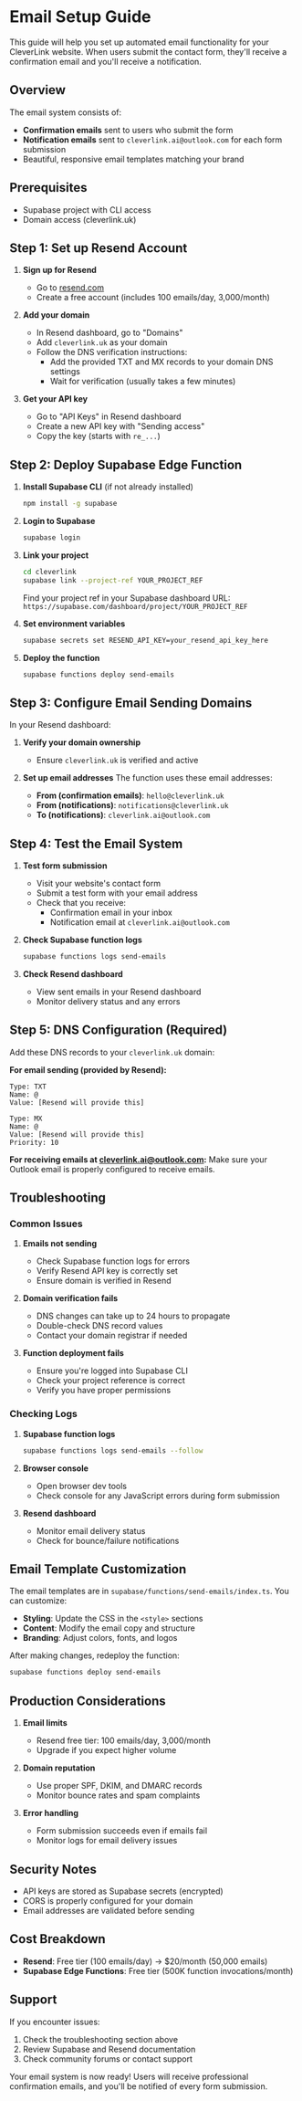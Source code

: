 # Email Setup Guide

This guide will help you set up automated email functionality for your CleverLink website. When users submit the contact form, they'll receive a confirmation email and you'll receive a notification.

## Overview

The email system consists of:
- **Confirmation emails** sent to users who submit the form
- **Notification emails** sent to `cleverlink.ai@outlook.com` for each form submission
- Beautiful, responsive email templates matching your brand

## Prerequisites

- Supabase project with CLI access
- Domain access (cleverlink.uk)

## Step 1: Set up Resend Account

1. **Sign up for Resend**
   - Go to [resend.com](https://resend.com)
   - Create a free account (includes 100 emails/day, 3,000/month)

2. **Add your domain**
   - In Resend dashboard, go to "Domains"
   - Add `cleverlink.uk` as your domain
   - Follow the DNS verification instructions:
     - Add the provided TXT and MX records to your domain DNS settings
     - Wait for verification (usually takes a few minutes)

3. **Get your API key**
   - Go to "API Keys" in Resend dashboard
   - Create a new API key with "Sending access"
   - Copy the key (starts with `re_...`)

## Step 2: Deploy Supabase Edge Function

1. **Install Supabase CLI** (if not already installed)
   ```bash
   npm install -g supabase
   ```

2. **Login to Supabase**
   ```bash
   supabase login
   ```

3. **Link your project**
   ```bash
   cd cleverlink
   supabase link --project-ref YOUR_PROJECT_REF
   ```
   
   Find your project ref in your Supabase dashboard URL:
   `https://supabase.com/dashboard/project/YOUR_PROJECT_REF`

4. **Set environment variables**
   ```bash
   supabase secrets set RESEND_API_KEY=your_resend_api_key_here
   ```

5. **Deploy the function**
   ```bash
   supabase functions deploy send-emails
   ```

## Step 3: Configure Email Sending Domains

In your Resend dashboard:

1. **Verify your domain ownership**
   - Ensure `cleverlink.uk` is verified and active

2. **Set up email addresses**
   The function uses these email addresses:
   - **From (confirmation emails)**: `hello@cleverlink.uk`
   - **From (notifications)**: `notifications@cleverlink.uk`
   - **To (notifications)**: `cleverlink.ai@outlook.com`

## Step 4: Test the Email System

1. **Test form submission**
   - Visit your website's contact form
   - Submit a test form with your email address
   - Check that you receive:
     - Confirmation email in your inbox
     - Notification email at `cleverlink.ai@outlook.com`

2. **Check Supabase function logs**
   ```bash
   supabase functions logs send-emails
   ```

3. **Check Resend dashboard**
   - View sent emails in your Resend dashboard
   - Monitor delivery status and any errors

## Step 5: DNS Configuration (Required)

Add these DNS records to your `cleverlink.uk` domain:

**For email sending (provided by Resend):**
```
Type: TXT
Name: @
Value: [Resend will provide this]

Type: MX
Name: @
Value: [Resend will provide this]
Priority: 10
```

**For receiving emails at cleverlink.ai@outlook.com:**
Make sure your Outlook email is properly configured to receive emails.

## Troubleshooting

### Common Issues

1. **Emails not sending**
   - Check Supabase function logs for errors
   - Verify Resend API key is correctly set
   - Ensure domain is verified in Resend

2. **Domain verification fails**
   - DNS changes can take up to 24 hours to propagate
   - Double-check DNS record values
   - Contact your domain registrar if needed

3. **Function deployment fails**
   - Ensure you're logged into Supabase CLI
   - Check your project reference is correct
   - Verify you have proper permissions

### Checking Logs

1. **Supabase function logs**
   ```bash
   supabase functions logs send-emails --follow
   ```

2. **Browser console**
   - Open browser dev tools
   - Check console for any JavaScript errors during form submission

3. **Resend dashboard**
   - Monitor email delivery status
   - Check for bounce/failure notifications

## Email Template Customization

The email templates are in `supabase/functions/send-emails/index.ts`. You can customize:

- **Styling**: Update the CSS in the `<style>` sections
- **Content**: Modify the email copy and structure
- **Branding**: Adjust colors, fonts, and logos

After making changes, redeploy the function:
```bash
supabase functions deploy send-emails
```

## Production Considerations

1. **Email limits**
   - Resend free tier: 100 emails/day, 3,000/month
   - Upgrade if you expect higher volume

2. **Domain reputation**
   - Use proper SPF, DKIM, and DMARC records
   - Monitor bounce rates and spam complaints

3. **Error handling**
   - Form submission succeeds even if emails fail
   - Monitor logs for email delivery issues

## Security Notes

- API keys are stored as Supabase secrets (encrypted)
- CORS is properly configured for your domain
- Email addresses are validated before sending

## Cost Breakdown

- **Resend**: Free tier (100 emails/day) → $20/month (50,000 emails)
- **Supabase Edge Functions**: Free tier (500K function invocations/month)

## Support

If you encounter issues:

1. Check the troubleshooting section above
2. Review Supabase and Resend documentation
3. Check community forums or contact support

Your email system is now ready! Users will receive professional confirmation emails, and you'll be notified of every form submission. 